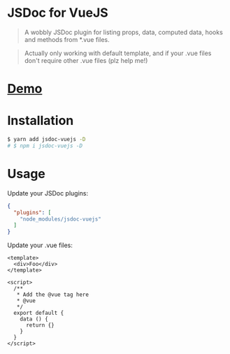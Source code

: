 JSDoc for VueJS
===============

> A wobbly JSDoc plugin for listing props, data, computed data, hooks and methods from *.vue files.

> Actually only working with default template, and if your .vue files don't require other .vue files (plz help me!)

# [Demo](https://kocal.github.io/jsdoc-vuejs-demo-docs/)

# Installation

```bash
$ yarn add jsdoc-vuejs -D
# $ npm i jsdoc-vuejs -D
```

# Usage

Update your JSDoc plugins:

```json
{
  "plugins": [
    "node_modules/jsdoc-vuejs"
  ]
}
```

Update your .vue files:

```vue
<template>
  <div>Foo</div>
</template>

<script>
  /**
   * Add the @vue tag here
   * @vue 
   */
  export default {
    data () {
      return {}
    }
  }
</script>
```